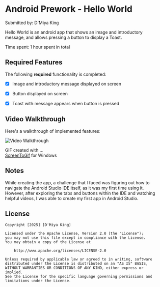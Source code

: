 # Android Prework - Hello World

Submitted by: D'Miya King

Hello World is an android app that shows an image and introductory message, and allows pressing a button to display a Toast. 

Time spent: 1 hour spent in total

## Required Features

The following **required** functionality is completed:

* [x] Image and introductory message displayed on screen
* [x] Button displayed on screen
* [x] Toast with message appears when button is pressed 


## Video Walkthrough

Here's a walkthrough of implemented features:

<img src='https://i.imgur.com/0IxjyeX.gif' title='Hello World' width='' alt='Video Walkthrough' />


GIF created with ...  
[ScreenToGif](https://www.screentogif.com/) for Windows


## Notes

While creating the app, a challenge that I faced was figuring out how to navigate the Android Studio IDE itself, as it was my first time using it. However, after exploring the tabs and buttons within the IDE and watching helpful videos, I was able to create my first app in Android Studio.
## License

    Copyright [2025] [D'Miya King]

    Licensed under the Apache License, Version 2.0 (the "License");
    you may not use this file except in compliance with the License.
    You may obtain a copy of the License at

        http://www.apache.org/licenses/LICENSE-2.0

    Unless required by applicable law or agreed to in writing, software
    distributed under the License is distributed on an "AS IS" BASIS,
    WITHOUT WARRANTIES OR CONDITIONS OF ANY KIND, either express or implied.
    See the License for the specific language governing permissions and
    limitations under the License.
